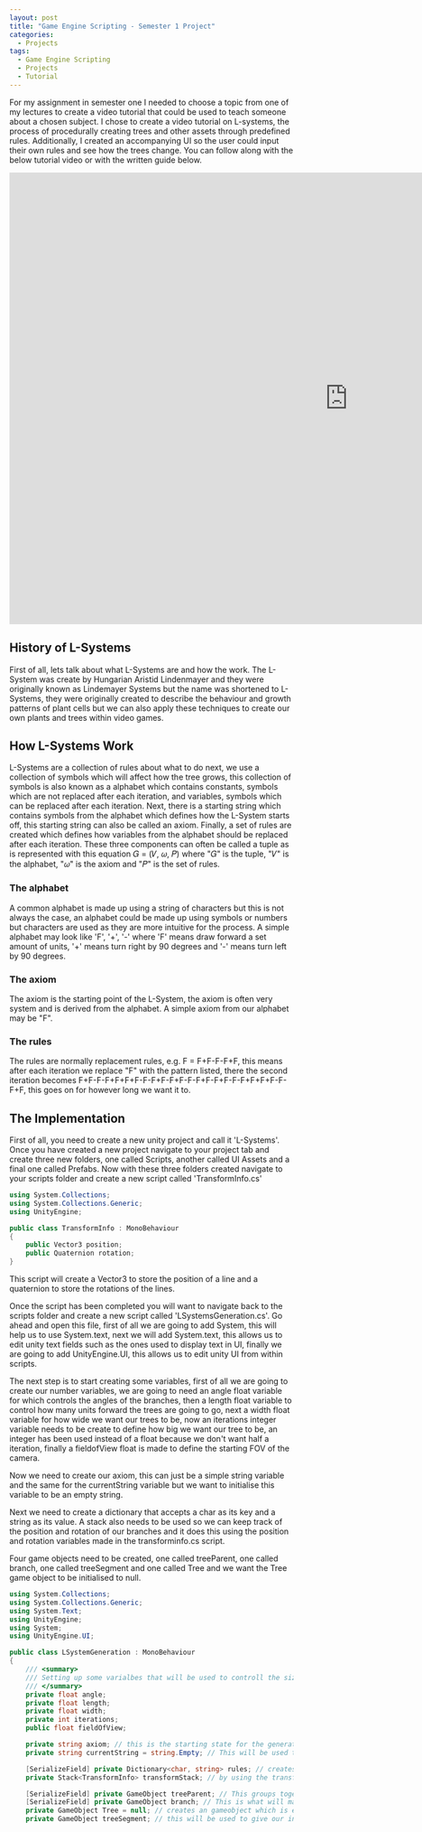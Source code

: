 ```yaml
---
layout: post
title: "Game Engine Scripting - Semester 1 Project"
categories:
  - Projects
tags:
  - Game Engine Scripting
  - Projects
  - Tutorial
---
```


For my assignment in semester one I needed to choose a topic from one of my lectures to create a video tutorial that could be used to teach someone about a chosen subject. I chose to create a video tutorial on L-systems, the process of procedurally creating trees and other assets through predefined rules. Additionally, I created an accompanying UI so the user could input their own rules and see how the trees change. You can follow along with the below tutorial video or with the written guide below.

<iframe width="1200" height="800" src="https://www.youtube.com/embed/AWDEfN0eeWI" frameborder="0" allow="accelerometer; autoplay; encrypted-media; gyroscope; picture-in-picture" allowfullscreen></iframe>

## History of L-Systems
First of all, lets talk about what L-Systems are and how the work. The L-System was create by Hungarian Aristid Lindenmayer and they were originally known as Lindemayer Systems but the name was shortened to L-Systems, they were originally created to describe the behaviour and growth patterns of plant cells but we can also apply these techniques to create our own plants and trees within video games.

## How L-Systems Work
L-Systems are a collection of rules about what to do next, we use a collection of symbols which will affect how the tree grows, this collection of symbols is also known as a alphabet which contains constants, symbols which are not replaced after each iteration, and variables, symbols which can be replaced after each iteration. Next, there is a starting string which contains symbols from the alphabet which defines how the L-System starts off, this starting string can also be called an axiom. Finally, a set of rules are created which defines how variables from the alphabet should be replaced after each iteration. These three components can often be called a tuple as is represented with this equation 𝐺 = (𝑉, 𝜔, 𝑃) where "𝐺" is the tuple, "𝑉" is the alphabet, "𝜔" is the axiom and "𝑃" is the set of rules.

### The alphabet
A common alphabet is made up using a string of characters but this is not always the case, an alphabet could be made up using symbols or numbers but characters are used as they are more intuitive for the process. A simple alphabet may look like 'F', '+', '-' where 'F' means draw forward a set amount of units, '+' means turn right by 90 degrees and '-' means turn left by 90 degrees.

### The axiom
The axiom is the starting point of the L-System, the axiom is often very system and is derived from the alphabet. A simple axiom from our alphabet may be "F".

### The rules
The rules are normally replacement rules, e.g. F = F+F-F-F+F, this means after each iteration we replace "F" with the pattern listed, there the second iteration becomes F+F-F-F+F+F+F-F-F+F-F+F-F-F+F-F+F-F-F+F+F+F-F-F+F, this goes on for however long we want it to.

## The Implementation
First of all, you need to create a new unity project and call it 'L-Systems'. Once you have created a new project navigate to your project tab and create three new folders, one called Scripts, another called UI Assets and a final one called Prefabs. Now with these three folders created navigate to your scripts folder and create a new script called 'TransformInfo.cs'

```cs
using System.Collections;
using System.Collections.Generic;
using UnityEngine;

public class TransformInfo : MonoBehaviour
{
    public Vector3 position;
    public Quaternion rotation;
}
```  

This script will create a Vector3 to store the position of a line and a quaternion to store the rotations of the lines.

Once the script has been completed you will want to navigate back to the scripts folder and create a new script called 'LSystemsGeneration.cs'. Go ahead and open this file, first of all we are going to add System, this will help us to use System.text, next we will add System.text, this allows us to edit unity text fields such as the ones used to display text in UI, finally we are going to add UnityEngine.UI, this allows us to edit unity UI from within scripts.

The next step is to start creating some variables, first of all we are going to create our number variables, we are going to need an angle float variable for which controls the angles of the branches, then a length float variable to control how many units forward the trees are going to go, next a width float variable for how wide we want our trees to be, now an iterations integer variable needs to be create to define how big we want our tree to be, an integer has been used instead of a float because we don't want half a iteration, finally a fieldofView float is made to define the starting FOV of the camera.

Now we need to create our axiom, this can just be a simple string variable and the same for the currentString variable but we want to initialise this variable to be an empty string.

Next we need to create a dictionary that accepts a char as its key and a string as its value. A stack also needs to be used so we can keep track of the position and rotation of our branches and it does this using the position and rotation variables made in the transforminfo.cs script.

Four game objects need to be created, one called treeParent, one called branch, one called treeSegment and one called Tree and we want the Tree game object to be initialised to null.


```cs
using System.Collections;
using System.Collections.Generic;
using System.Text;
using UnityEngine;
using System;
using UnityEngine.UI;

public class LSystemGeneration : MonoBehaviour
{
    /// <summary>
    /// Setting up some varialbes that will be used to controll the size of our trees, angle and the iterations
    /// </summary>
    private float angle;
    private float length;
    private float width;
    private int iterations;
    public float fieldOfView;

    private string axiom; // this is the starting state for the generation and will not be changed unless a new pattern is required
    private string currentString = string.Empty; // This will be used to store the current pattern

    [SerializeField] private Dictionary<char, string> rules; // creates a dictionary that takes a char as its key and a string as the value
    private Stack<TransformInfo> transformStack; // by using the transforminfo script we can create a stack using the info in the script

    [SerializeField] private GameObject treeParent; // This groups together our branches under a single parent
    [SerializeField] private GameObject branch; // This is what will make up our trees
    private GameObject Tree = null; // creates an gameobject which is empty
    private GameObject treeSegment; // this will be used to give our individual branches settings based on the pattern
  ```
